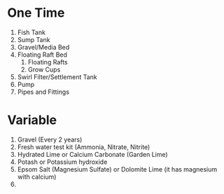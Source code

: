 # One Time 

1. Fish Tank
2. Sump Tank
3. Gravel/Media Bed
4. Floating Raft Bed
	1. Floating Rafts
	2. Grow Cups
5. Swirl Filter/Settlement Tank
6. Pump
7. Pipes and Fittings

# Variable

1. Gravel (Every 2 years)
2. Fresh water test kit (Ammonia, Nitrate, Nitrite)
3. Hydrated Lime or Calcium Carbonate (Garden Lime)
4. Potash or Potassium hydroxide 
5. Epsom Salt (Magnesium Sulfate) or Dolomite Lime (it has magnesium with calcium)
6. 